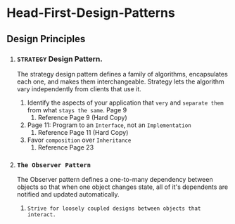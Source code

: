 # Head-First-Design-Patterns

## Design Principles

1. ### `STRATEGY` Design Pattern.

   The strategy design pattern defines a family of algorithms, encapsulates each one, and makes them interchangeable. Strategy lets the algorithm vary independently from clients that use it.

   1. Identify the aspects of your application that `very` and `separate them` from what `stays the same`. Page 9
      1. Reference Page 9 (Hard Copy)
   2. Page 11: Program to an `Interface`, not an `Implementation`
      1. Reference Page 11 (Hard Copy)
   3. Favor `composition` over `Inheritance`
       1. Reference Page 23
2. ### `The Observer Pattern` 
    The Observer pattern defines a one-to-many dependency between objects so that when one object changes state, all of it's dependents are notified and updated automatically.
   1. `Strive for loosely coupled designs between objects that interact.`    
     

